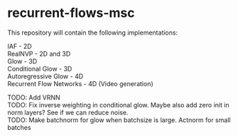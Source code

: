 # recurrent-flows-msc

This repository will contain the following implementations:

IAF - 2D <br>
RealNVP - 2D and 3D <br>
Glow - 3D <br>
Conditional Glow - 3D <br>
Autoregressive Glow - 4D <br>
Recurrent Flow Networks - 4D (Video generation) <br>

TODO: Add VRNN<br>
TODO: Fix inverse weighting in conditional glow. Maybe also add zero init in norm layers? See if we can reduce noise.<br>
TODO: Make batchnorm for glow when batchsize is large. Actnorm for small batches
